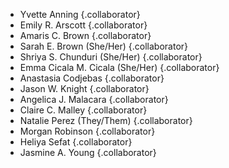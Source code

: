 
- Yvette Anning {.collaborator}
- Emily R. Arscott {.collaborator}
- Amaris C. Brown {.collaborator}
- Sarah E. Brown (She/Her) {.collaborator}
- Shriya S. Chunduri (She/Her) {.collaborator}
- Emma Cicala M. Cicala (She/Her) {.collaborator}
- Anastasia Codjebas {.collaborator}
- Jason W. Knight {.collaborator}
- Angelica J. Malacara {.collaborator}
- Claire C. Malley {.collaborator}
- Natalie Perez (They/Them) {.collaborator}
- Morgan Robinson {.collaborator}
- Heliya Sefat {.collaborator}
- Jasmine A. Young {.collaborator}
